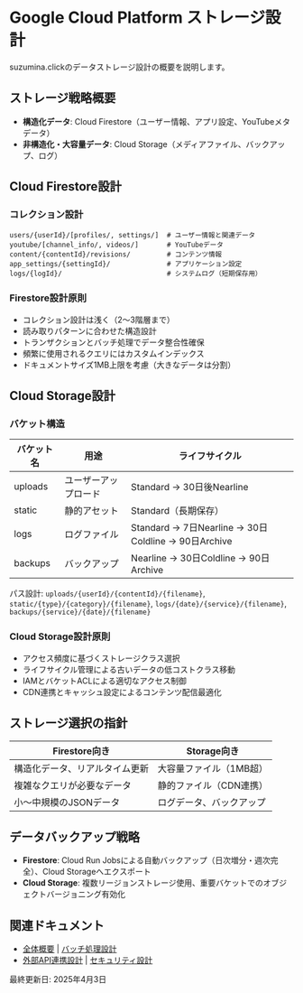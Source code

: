 # Google Cloud Platform ストレージ設計

suzumina.clickのデータストレージ設計の概要を説明します。

## ストレージ戦略概要

- **構造化データ**: Cloud Firestore（ユーザー情報、アプリ設定、YouTubeメタデータ）
- **非構造化・大容量データ**: Cloud Storage（メディアファイル、バックアップ、ログ）

## Cloud Firestore設計

### コレクション設計

```text
users/{userId}/[profiles/, settings/]  # ユーザー情報と関連データ
youtube/[channel_info/, videos/]       # YouTubeデータ
content/{contentId}/revisions/         # コンテンツ情報
app_settings/{settingId}/              # アプリケーション設定
logs/{logId}/                          # システムログ（短期保存用）
```

### Firestore設計原則

- コレクション設計は浅く（2〜3階層まで）
- 読み取りパターンに合わせた構造設計
- トランザクションとバッチ処理でデータ整合性確保
- 頻繁に使用されるクエリにはカスタムインデックス
- ドキュメントサイズ1MB上限を考慮（大きなデータは分割）

## Cloud Storage設計

### バケット構造

| バケット名 | 用途 | ライフサイクル |
|----------|------|-------------|
| uploads  | ユーザーアップロード | Standard → 30日後Nearline |
| static   | 静的アセット | Standard（長期保存） |
| logs     | ログファイル | Standard → 7日Nearline → 30日Coldline → 90日Archive |
| backups  | バックアップ | Nearline → 30日Coldline → 90日Archive |

パス設計: `uploads/{userId}/{contentId}/{filename}`, `static/{type}/{category}/{filename}`, `logs/{date}/{service}/{filename}`, `backups/{service}/{date}/{filename}`

### Cloud Storage設計原則

- アクセス頻度に基づくストレージクラス選択
- ライフサイクル管理による古いデータの低コストクラス移動
- IAMとバケットACLによる適切なアクセス制御
- CDN連携とキャッシュ設定によるコンテンツ配信最適化

## ストレージ選択の指針

| Firestore向き | Storage向き |
|-------------|------------|
| 構造化データ、リアルタイム更新 | 大容量ファイル（1MB超） |
| 複雑なクエリが必要なデータ | 静的ファイル（CDN連携） |
| 小〜中規模のJSONデータ | ログデータ、バックアップ |

## データバックアップ戦略

- **Firestore**: Cloud Run Jobsによる自動バックアップ（日次増分・週次完全）、Cloud Storageへエクスポート
- **Cloud Storage**: 複数リージョンストレージ使用、重要バケットでのオブジェクトバージョニング有効化

## 関連ドキュメント

- [全体概要](GCP_OVERVIEW.md) | [バッチ処理設計](GCP_JOBS.md)
- [外部API連携設計](GCP_EXTERNAL_APIS.md) | [セキュリティ設計](GCP_SECURITY.md)

最終更新日: 2025年4月3日
